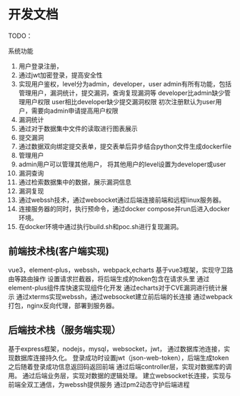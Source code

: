 # 开发文档
TODO：

系统功能
1. 用户登录注册，
  1. 通过jwt加密登录，提高安全性
  2. 实现用户鉴权，level分为admin，developer，user
admin有所有功能，包括管理用户，漏洞统计，提交漏洞，查询复现漏洞等
developer比admin缺少管理用户权限
    user相比developer缺少提交漏洞权限
初次注册默认为user用户，需要向admin申请提高用户权限
2. 漏洞统计
  1. 通过对于数据集中文件的读取进行图表展示
3. 提交漏洞
  1. 通过数据双向绑定提交表单，提交表单后异步结合python文件生成dockerfile
4. 管理用户
  1. admin用户可以管理其他用户， 将其他用户的level设置为developer或user
5. 漏洞查询
  1. 通过检索数据集中的数据，展示漏洞信息
6. 漏洞复现
  1. 通过webssh技术，通过websocket通过后端连接前端和远程linux服务器。
  2. 连接服务器的同时，执行预命令，通过docker compose并run后进入docker环境。
  3. 在docker环境中通过执行build.sh和poc.sh进行复现漏洞。

## 前端技术栈(客户端实现)
vue3，element-plus，webssh，webpack,echarts
基于vue3框架，实现守卫路由等路由操作
设置请求拦截器，将后端生成的token包含在请求头里
通过element-plus组件库快速实现组件化开发
通过echarts对于CVE漏洞进行统计展示
通过xterms实现webssh，通过websocket建立前后端的长连接
通过webpack打包，nginx反向代理，部署到服务器。

## 后端技术栈（服务端实现）
基于express框架，nodejs，mysql，websocket，jwt，
通过数据库池连接，实现数据库连接持久化。
登录成功时设置jwt（json-web-token），后端生成token之后随着登录成功信息返回码返回前端
通过后端controller层，实现对数据库的调用。
通过后端业务层，实现对数据的逻辑处理。
建立websocket长连接，实现与前端全双工通信，为webssh提供服务
通过pm2动态守护后端进程

